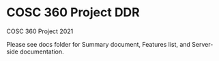 # COSC 360 Project DDR
COSC 360 Project 2021

Please see docs folder for Summary document, Features list, and Server-side documentation.
